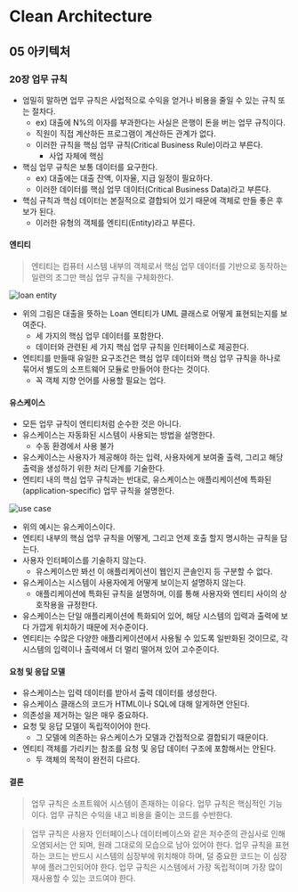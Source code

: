 # Clean Architecture

## 05 아키텍처

### 20장 업무 규칙

- 엄밀히 말하면 업무 규칙은 사업적으로 수익을 얻거나 비용을 줄일 수 있는 규칙 또는 절차다.
  - ex) 대출에 N%의 이자를 부과한다는 사실은 은행이 돈을 버는 업무 규칙이다.
  - 직원이 직접 계산하든 프로그램이 계산하든 관계가 없다.
  - 이러한 규칙을 핵심 업무 규칙(Critical Business Rule)이라고 부른다.
    - 사업 자체에 핵심
- 핵심 업무 규칙은 보통 데이터를 요구한다.
  - ex) 대출에는 대출 잔액, 이자율, 지급 일정이 필요하다.
  - 이러한 데이터를 핵심 업무 데이터(Critical Business Data)라고 부른다.
- 핵심 규칙과 핵심 데이터는 본질적으로 결합되어 있기 때문에 객체로 만들 좋은 후보가 된다.
  - 이러한 유형의 객체를 엔티티(Entity)라고 부른다.

#### 엔티티

> 엔티티는 컴퓨터 시스템 내부의 객체로서 핵심 업무 데이터를 기반으로 동작하는 일련의 조그만 핵심 업무 규칙을 구체화한다.

![loan entity](https://uchanlee.dev/static/987832db5a9a384324373eb0079a1c52/d67fd/image-20.1.png)

- 위의 그림은 대출을 뜻하는 Loan 엔티티가 UML 클래스로 어떻게 표현되는지를 보여준다.
  - 세 가지의 핵심 업무 데이터를 포함한다.
  - 데이터와 관련된 세 가지 핵심 업무 규칙을 인터페이스로 제공한다.
- 엔티티를 만들때 유일한 요구조건은 핵심 업무 데이터와 핵심 업무 규칙을 하나로 묶어서 별도의 소프트웨어 모듈로 만들어야 한다는 것이다.
  - 꼭 객체 지향 언어를 사용할 필요는 업다.

#### 유스케이스

- 모든 업무 규칙이 엔티티처럼 순수한 것은 아니다.
- 유스케이스는 자동화된 시스템이 사용되는 방법을 설명한다.
  - 수동 환경에서 사용 불가
- 유스케이스는 사용자가 제공해야 하는 입력, 사용자에게 보여줄 출력, 그리고 해당 출력을 생성하기 위한 처리 단계를 기술한다.
- 엔티티 내의 핵심 업무 규칙과는 반대로, 유스케이스는 애플리케이션에 특화된(application-specific) 업무 규칙을 설명한다.

![use case](https://uchanlee.dev/static/256e8d7188dbba1d8c8d692079dd401a/e628c/image-20.2.png)

- 위의 예시는 유스케이스이다.
- 엔티티 내부의 핵심 업무 규칙을 어떻게, 그리고 언제 호출 할지 명시하는 규칙을 담는다.
- 사용자 인터페이스를 기술하지 않는다.
  - 유스케이스만 봐선 이 애플리케이션이 웹인지 콘솔인지 등 구분할 수 없다.
- 유스케이스는 시스템이 사용자에게 어떻게 보이는지 설명하지 않는다.
  - 애플리케이션에 특화된 규칙을 설명하며, 이를 통해 사용자와 엔티티 사이의 상호작용을 규정한다.
- 유스케이스는 단일 애플리케이션에 특화되어 있어, 해당 시스템의 입력과 출력에 보다 가깝게 위치하기 때문에 저수준이다.
- 엔티티는 수많은 다양한 애플리케이션에서 사용될 수 있도록 일반화된 것이므로, 각 시스템의 입력이나 출력에서 더 멀리 떨어져 있어 고수준이다.

#### 요청 및 응답 모델

- 유스케이스는 입력 데이터를 받아서 출력 데이터를 생성한다.
- 유스케이스 클래스의 코드가 HTML이나 SQL에 대해 알게하면 안된다.
- 의존성을 제거하는 일은 매우 중요하다.
- 요청 및 응답 모델이 독립적이어야 한다.
  - 그 모델에 의존하는 유스케이스가 모델과 간접적으로 결합되기 때문이다.
- 엔티티 객체를 가리키는 참조를 요청 및 응답 데이터 구조에 포함해서는 안된다.
  - 두 객체의 목적이 완전히 다르다.

#### 결론

> 업무 규칙은 소프트웨어 시스템이 존재하는 이유다. 업무 규칙은 핵심적인 기능이다. 업무 규칙은 수익을 내고 비용을 줄이는 코드를 수반한다.

> 업무 규칙은 사용자 인터페이스나 데이터베이스와 같은 저수준의 관심사로 인해 오염되서는 안 되며, 원래 그대로의 모습으로 남아 있어야 한다. 업무 규칙을 표현하는 코드는 반드시 시스템의 심장부에 위치해야 하며, 덜 중요한 코드는 이 심장부에 플러그인되어야 한다. 업무 규칙은 시스템에서 가장 독립적이며 가장 많이 재사용할 수 있는 코드여야 한다.
